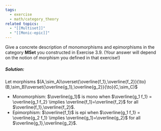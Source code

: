 ```yaml
---
tags:
  - exercise
  - math/category_theory
related topics:
  - "[[Multiset]]"
  - "[[Monic-epic]]"
---
```

Give a concrete description of monomorphisms and epimorphisms in the category $\mathbf{MSet}$ you constructed in Exercise 3.9. (Your answer will depend on the notion of morphism you defined in that exercise!)
##### Solution:
Let morphisms $(A,\sim_A)\overset{\overline{f_1},\overline{f_2}}{\to} (B,\sim_B)\overset{\overline{g_1},\overline{g_2}}{\to}(C,\sim_C)$
- Monomorphism:
	$\overline{g_1}$ is mono when $\overline{g_1 f_1} = \overline{g_1 f_2} \implies \overline{f_1}=\overline{f_2}$ for all $\overline{f_1},\overline{f_2}$.
- Epimorphism:
	$\overline{f_1}$ is epi when $\overline{g_1 f_1} = \overline{g_2 f_1} \implies \overline{g_1}=\overline{g_2}$ for all $\overline{g_1},\overline{g_2}$.